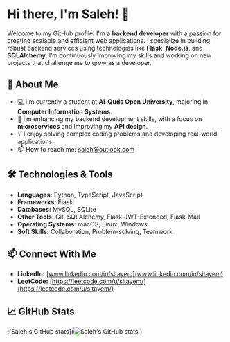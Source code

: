 # Hi there, I'm Saleh! 👋

Welcome to my GitHub profile! I'm a **backend developer** with a passion for creating scalable and efficient web applications. I specialize in building robust backend services using technologies like **Flask**, **Node.js**, and **SQLAlchemy**. I’m continuously improving my skills and working on new projects that challenge me to grow as a developer.

## 🚀 About Me

- 💻 I'm currently a student at **Al-Quds Open University**, majoring in **Computer Information Systems**.
- 🌱 I’m enhancing my backend development skills, with a focus on **microservices** and improving my **API design**.
- 💡 I enjoy solving complex coding problems and developing real-world applications.
- 📫 How to reach me: saleh@outlook.com

## 🛠️ Technologies & Tools

- **Languages:** Python, TypeScript, JavaScript
- **Frameworks:** Flask
- **Databases:** MySQL, SQLite
- **Other Tools:** Git, SQLAlchemy, Flask-JWT-Extended, Flask-Mail
- **Operating Systems:** macOS, Linux, Windows
- **Soft Skills:** Collaboration, Problem-solving, Teamwork

## 📫 Connect With Me

- **LinkedIn:** [www.linkedin.com/in/sitayem](www.linkedin.com/in/sitayem)
- **LeetCode:** [https://leetcode.com/u/sitayem/](https://leetcode.com/u/sitayem/)

## 📈 GitHub Stats

![Saleh's GitHub stats](![Saleh's GitHub stats](https://github-readme-stats.vercel.app/api?username=salehitayem&show_icons=true&theme=radical)
)

